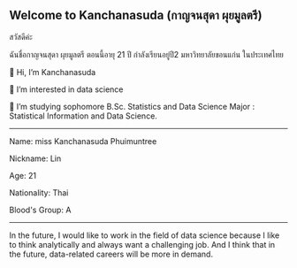 ## Welcome to Kanchanasuda (กาญจนสุดา ผุยมูลตรี)

สวัสดีค่ะ 

ฉันชื่อกาญจนสุดา ผุยมูลตรี ตอนนี้อายุ 21 ปี กำลังเรียนอยู่ปี2 มหาวิทยาลัยขอนแก่น ในประเทศไทย


 👋 Hi, I’m Kanchanasuda
 
 👀 I’m interested in data science 
 
🌱 I’m studying sophomore B.Sc. Statistics and Data Science 
   Major : Statistical Information and Data Science.

-----------------------------------------------

Name: miss Kanchanasuda Phuimuntree

Nickname: Lin 

Age: 21

Nationality: Thai 

Blood's Group: A

------------------------------------------------
In the future, I would like to work in the field of data science because I like to think analytically and always want a challenging job. And I think that in the future, data-related careers will be more in demand.



